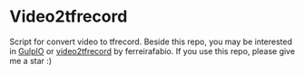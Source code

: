 # Video2tfrecord
Script for convert video to tfrecord. Beside this repo, you may be interested in [GulpIO](https://github.com/TwentyBN/GulpIO) or [video2tfrecord](https://github.com/ferreirafabio/video2tfrecord) by ferreirafabio.
If you use this repo, please give me a star :)
